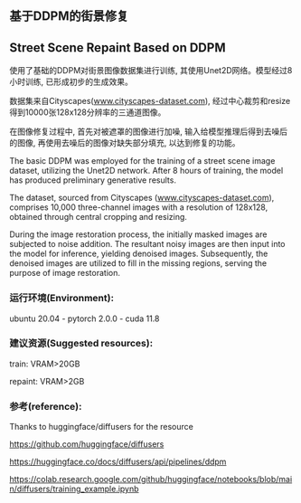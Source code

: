 ## 基于DDPM的街景修复
## Street Scene Repaint Based on DDPM

使用了基础的DDPM对街景图像数据集进行训练, 其使用Unet2D网络。模型经过8小时训练, 已形成初步的生成效果。

数据集来自Cityscapes(www.cityscapes-dataset.com), 经过中心裁剪和resize得到10000张128x128分辨率的三通道图像。

在图像修复过程中, 首先对被遮罩的图像进行加噪, 输入给模型推理后得到去噪后的图像, 再使用去噪后的图像对缺失部分填充, 以达到修复的功能。


The basic DDPM was employed for the training of a street scene image dataset, utilizing the Unet2D network. After 8 hours of training, the model has produced preliminary generative results. 

The dataset, sourced from Cityscapes (www.cityscapes-dataset.com), comprises 10,000 three-channel images with a resolution of 128x128, obtained through central cropping and resizing.

During the image restoration process, the initially masked images are subjected to noise addition. The resultant noisy images are then input into the model for inference, yielding denoised images. Subsequently, the denoised images are utilized to fill in the missing regions, serving the purpose of image restoration.

### 运行环境(Environment):

ubuntu 20.04 - 
pytorch 2.0.0 - 
cuda 11.8

### 建议资源(Suggested resources):

train:     VRAM>20GB

repaint: VRAM>2GB

### 参考(reference):

Thanks to huggingface/diffusers for the resource

https://github.com/huggingface/diffusers

https://huggingface.co/docs/diffusers/api/pipelines/ddpm

https://colab.research.google.com/github/huggingface/notebooks/blob/main/diffusers/training_example.ipynb
